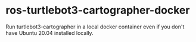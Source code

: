 # ros-turtlebot3-cartographer-docker
Run turtlebot3-cartographer in a local docker container even if you don't have Ubuntu 20.04 installed locally.
